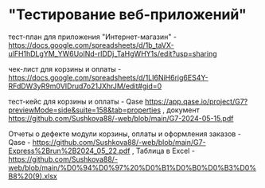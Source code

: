 # "Тестирование веб-приложений"
тест-план для приложения "Интернет-магазин" - https://docs.google.com/spreadsheets/d/1b_taVX-ulFH1hDLgYM_YW6UoINd-rIDDj_TaHgWHY1s/edit?usp=sharing

чек-лист для корзины и оплаты -  https://docs.google.com/spreadsheets/d/1LI6NiH6rig6ES4Y-RFdDW3yR9m0VIDrud7o21JXhrJM/edit#gid=0 

тест-кейс для корзины и оплаты - Qase https://app.qase.io/project/G7?previewMode=side&suite=158&tab=properties , документ https://github.com/Sushkova88/-web/blob/main/G7-2024-05-15.pdf

Отчеты о дефекте модули корзины, оплаты и оформления заказов - Qase - https://github.com/Sushkova88/-web/blob/main/G7-Express%2Brun%2B2024_05_22.pdf  , Таблица в Excel - https://github.com/Sushkova88/-web/blob/main/%D0%94%D0%97%20%D0%B1%D0%B0%D0%B3%D0%B8%20(9).xlsx
